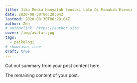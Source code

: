 ```yaml
---
title: Jika Media Hanyalah Sensasi Lalu Di Manakah Esensi
date: 2020-08-30T06:28:04Z
lastmod: 2020-08-30T06:28:04Z
author: Zen
# authorlink: https://author.site
cover: /img/avatar.jpg
tags:
  - psikologi
# showcase: true
draft: true
---
```


Cut out summary from your post content here.

<!--more-->

The remaining content of your post.
